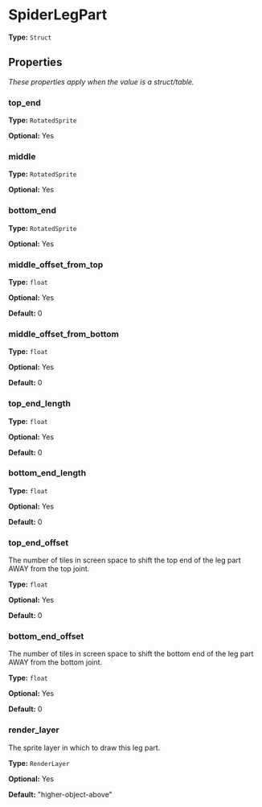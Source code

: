 # SpiderLegPart

**Type:** `Struct`

## Properties

*These properties apply when the value is a struct/table.*

### top_end

**Type:** `RotatedSprite`

**Optional:** Yes

### middle

**Type:** `RotatedSprite`

**Optional:** Yes

### bottom_end

**Type:** `RotatedSprite`

**Optional:** Yes

### middle_offset_from_top

**Type:** `float`

**Optional:** Yes

**Default:** 0

### middle_offset_from_bottom

**Type:** `float`

**Optional:** Yes

**Default:** 0

### top_end_length

**Type:** `float`

**Optional:** Yes

**Default:** 0

### bottom_end_length

**Type:** `float`

**Optional:** Yes

**Default:** 0

### top_end_offset

The number of tiles in screen space to shift the top end of the leg part AWAY from the top joint.

**Type:** `float`

**Optional:** Yes

**Default:** 0

### bottom_end_offset

The number of tiles in screen space to shift the bottom end of the leg part AWAY from the bottom joint.

**Type:** `float`

**Optional:** Yes

**Default:** 0

### render_layer

The sprite layer in which to draw this leg part.

**Type:** `RenderLayer`

**Optional:** Yes

**Default:** "higher-object-above"

